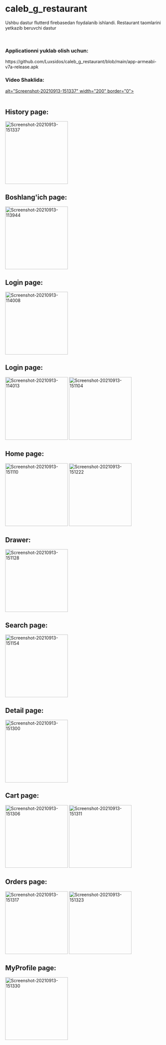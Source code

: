 # caleb_g_restaurant
Ushbu dastur flutterd firebasedan foydalanib ishlandi. Restaurant taomlarini yetkazib beruvchi dastur

<br>
<h3> Applicationni yuklab olish uchun: </h3>
https://github.com/Luxsidos/caleb_g_restaurant/blob/main/app-armeabi-v7a-release.apk
<br>
<h3> Video Shaklida: </h3>
<a href="https://user-images.githubusercontent.com/85457481/133080714-e430c54e-6f79-46f5-9a8c-8ff725081122.gif"> alt="Screenshot-20210913-151337" width="200" border="0"></a>
<br>
<br>
<h2> History page: </h2>
<a href="https://ibb.co/ZgHGWyL"><img src="https://i.ibb.co/Jpxm5XB/Screenshot-20210913-151337.jpg" alt="Screenshot-20210913-151337" width="200" border="0"></a>
<h2> Boshlang'ich page: </h2>
<a href="https://ibb.co/6R8vTpM"><img src="https://i.ibb.co/VWxHzh1/Screenshot-20210913-113944.jpg" alt="Screenshot-20210913-113944" width="200" border="0"></a>
<h2> Login page: </h2>
<a href="https://ibb.co/Z6Xcc4Z"><img src="https://i.ibb.co/Y7Qffnr/Screenshot-20210913-114008.jpg" alt="Screenshot-20210913-114008" width="200" border="0"></a>
<h2> Login page: </h2>
<a href="https://ibb.co/b5Jxc6y"><img src="https://i.ibb.co/HTd05KM/Screenshot-20210913-114013.jpg" alt="Screenshot-20210913-114013" width="200" border="0"></a>
<a href="https://ibb.co/bvW3rq4"><img src="https://i.ibb.co/M12hRWz/Screenshot-20210913-151104.jpg" alt="Screenshot-20210913-151104" width="200" border="0"></a>
<h2> Home page: </h2>
<a href="https://ibb.co/3Nvt03B"><img src="https://i.ibb.co/7WQ7Gf2/Screenshot-20210913-151110.jpg" alt="Screenshot-20210913-151110" width="200" border="0"></a>
<a href="https://ibb.co/1GvDzQ7"><img src="https://i.ibb.co/Kx0MKhb/Screenshot-20210913-151222.jpg" alt="Screenshot-20210913-151222" width="200" border="0"></a>
<h2> Drawer: </h2>
<a href="https://ibb.co/887zVch"><img src="https://i.ibb.co/7y1gF49/Screenshot-20210913-151128.jpg" alt="Screenshot-20210913-151128" width="200" border="0"></a>
<h2> Search page: </h2>
<a href="https://ibb.co/tPGbFnH"><img src="https://i.ibb.co/5x05wC1/Screenshot-20210913-151154.jpg" alt="Screenshot-20210913-151154" width="200" border="0"></a>
<h2> Detail page: </h2>
<a href="https://ibb.co/5s8YyY0"><img src="https://i.ibb.co/Zc8HPHj/Screenshot-20210913-151300.jpg" alt="Screenshot-20210913-151300" width="200" border="0"></a>
<h2> Cart page: </h2>
<a href="https://ibb.co/5xS1dcL"><img src="https://i.ibb.co/sJNgh3q/Screenshot-20210913-151306.jpg" alt="Screenshot-20210913-151306" width="200" border="0"></a>
<a href="https://ibb.co/B64xfb7"><img src="https://i.ibb.co/FYsMh2f/Screenshot-20210913-151311.jpg" alt="Screenshot-20210913-151311" width="200" border="0"></a>
<h2> Orders page: </h2>
<a href="https://ibb.co/KXnf4R2"><img src="https://i.ibb.co/L8Kcjbx/Screenshot-20210913-151317.jpg" alt="Screenshot-20210913-151317" width="200" border="0"></a>
<a href="https://ibb.co/8NWk5BN"><img src="https://i.ibb.co/zQydR5Q/Screenshot-20210913-151323.jpg" alt="Screenshot-20210913-151323" width="200" border="0"></a>
<h2> MyProfile page: </h2>
<a href="https://ibb.co/wCrW0bM"><img src="https://i.ibb.co/TRq8vnm/Screenshot-20210913-151330.jpg" alt="Screenshot-20210913-151330" width="200" border="0"></a>
<br>

